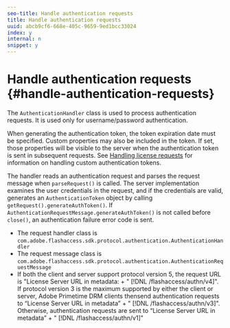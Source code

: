 ```yaml
---
seo-title: Handle authentication requests
title: Handle authentication requests
uuid: abcb9cf6-668e-405c-9659-9ed1bcc33024
index: y
internal: n
snippet: y
---
```


# Handle authentication requests {#handle-authentication-requests}

The `AuthenticationHandler` class is used to process authentication requests. It is used only for username/password authentication.

When generating the authentication token, the token expiration date must be specified. Custom properties may also be included in the token. If set, those properties will be visible to the server when the authentication token is sent in subsequent requests. See [Handling license requests](c_content-handling-license-reqs.md) for information on handling custom authentication tokens.

The handler reads an authentication request and parses the request message when `parseRequest()` is called. The server implementation examines the user credentials in the request, and if the credentials are valid, generates an `AuthenticationToken` object by calling `getRequest().generateAuthToken()`. If `AuthenticationRequestMessage.generateAuthToken()` is not called before `close()`, an authentication failure error code is sent.

* The request handler class is `com.adobe.flashaccess.sdk.protocol.authentication.AuthenticationHandler` 
* The request message class is `com.adobe.flashaccess.sdk.protocol.authentication.AuthenticationRequestMessage` 
* If both the client and server support protocol version 5, the request URL is "License Server URL in metadata: + " [!DNL /flashaccess/authn/v4]". If protocol version 3 is the maximum supported by either the client or server, Adobe Primetime DRM clients thensend authentication requests to “License Server URL in metadata” + " [!DNL /flashaccess/authn/v3]". Otherwise, authentication requests are sent to “License Server URL in metadata” + " [!DNL /flashaccess/authn/v1]"


